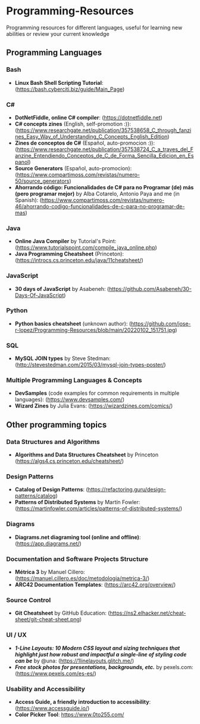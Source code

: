 # Programming-Resources
Programming resources for different languages, useful for learning new abilities or review your current knowledge

## Programming Languages

### Bash

- **Linux Bash Shell Scripting Tutorial**: (https://bash.cyberciti.biz/guide/Main_Page)

### C#

- **DotNetFiddle, online C# compiler**: (https://dotnetfiddle.net)
- **C# concepts zines** (English, self-promotion :)): (https://www.researchgate.net/publication/357538658_C_through_fanzines_Easy_Way_of_Understanding_C_Concepts_English_Edition)
- **Zines de conceptos de C#** (Español, auto-promocion :)): (https://www.researchgate.net/publication/357538724_C_a_traves_del_Fanzine_Entendiendo_Conceptos_de_C_de_Forma_Sencilla_Edicion_en_Espanol)
- **Source Generators** (Español, auto-promocion): (https://www.compartimoss.com/revistas/numero-50/source_generators)
- **Ahorrando código: Funcionalidades de C# para no Programar (de) más (pero programar mejor)** by Alba Cotarelo, Antonio Paya and me (in Spanish): (https://www.compartimoss.com/revistas/numero-46/ahorrando-codigo-funcionalidades-de-c-para-no-programar-de-mas)

### Java

- **Online Java Compiler** by Tutorial's Point: (https://www.tutorialspoint.com/compile_java_online.php)
- **Java Programming Cheatsheet** (Princeton): (https://introcs.cs.princeton.edu/java/11cheatsheet/)

### JavaScript

- **30 days of JavaScript** by Asabeneh: (https://github.com/Asabeneh/30-Days-Of-JavaScript)

### Python

- **Python basics cheatsheet** (unknown author): (https://github.com/jose-r-lopez/Programming-Resources/blob/main/20220102_151751.jpg)

### SQL

- **MySQL JOIN types** by Steve Stedman: (http://stevestedman.com/2015/03/mysql-join-types-poster/)

### Multiple Programming Languages & Concepts

- **DevSamples** (code examples for common requirements in multiple languages): (https://www.devsamples.com/)
- **Wizard Zines** by Julia Evans: (https://wizardzines.com/comics/)

## Other programming topics

### Data Structures and Algorithms

- **Algorithms and Data Structures Cheatsheet** by Princeton (https://algs4.cs.princeton.edu/cheatsheet/)

### Design Patterns

- **Catalog of Design Patterns**: (https://refactoring.guru/design-patterns/catalog)
- **Patterns of Distributed Systems** by Martín Fowler: (https://martinfowler.com/articles/patterns-of-distributed-systems/)

### Diagrams

- **Diagrams.net diagraming tool (online and offline)**: (https://app.diagrams.net/)

### Documentation and Software Projects Structure

- **Métrica 3** by Manuel Cillero: (https://manuel.cillero.es/doc/metodologia/metrica-3/)
- **ARC42 Documentation Templates**: (https://arc42.org/overview/)

### Source Control

- **Git Cheatsheet** by GitHub Education: (https://ns2.elhacker.net/cheat-sheet/git-cheat-sheet.png)

### UI / UX

- ***1-Line Layouts: 10 Modern CSS layout and sizing techniques that highlight just how robust and impactful a single-line of styling code can be*** by @una: (https://1linelayouts.glitch.me/)
- ***Free stock photos for presentations, backgrounds, etc.*** by pexels.com: (https://www.pexels.com/es-es/)

### Usability and Accessibility

- **Access Guide, a friendly introduction to accessibility**: (https://www.accessguide.io/)
- **Color Picker Tool**: https://www.0to255.com/
